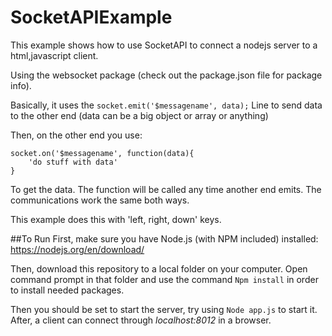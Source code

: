 # SocketAPIExample
This example shows how to use SocketAPI to connect a nodejs server to a html,javascript client.

Using the websocket package (check out the package.json file for package info).

Basically, it uses the 
```socket.emit('$messagename', data);```
Line to send data to the other end (data can be a big object or array or anything)

Then, on the other end you use:

```
socket.on('$messagename', function(data){
    'do stuff with data'
}
```

To get the data. The function will be called any time another end emits. The communications work the same both ways.

This example does this with 'left, right, down' keys.

##To Run
First, make sure you have Node.js (with NPM included) installed: https://nodejs.org/en/download/

Then, download this repository to a local folder on your computer.
Open command prompt in that folder and use the command ```Npm install``` in order to install needed packages.

Then you should be set to start the server, try using ```Node app.js``` to start it. After, a client can connect through *localhost:8012* in a browser.